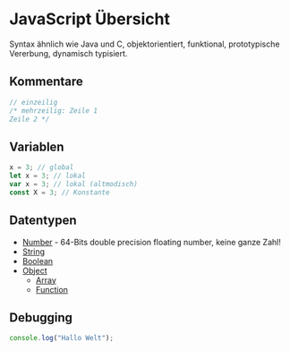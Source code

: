 # JavaScript Übersicht 

Syntax ähnlich wie Java und C, objektorientiert, funktional, prototypische Vererbung, dynamisch typisiert.

## Kommentare
```javascript
// einzeilig
/* mehrzeilig: Zeile 1
Zeile 2 */
```

## Variablen
```javascript
x = 3; // global
let x = 3; // lokal
var x = 3; // lokal (altmodisch)
const X = 3; // Konstante
```

## Datentypen

* [Number](https://developer.mozilla.org/en-US/docs/Web/JavaScript/Reference/Global_Objects/Number) - 64-Bits double precision floating number, keine ganze Zahl!
* [String](https://developer.mozilla.org/en-US/docs/Web/JavaScript/Reference/Global_Objects/String)
* [Boolean](https://developer.mozilla.org/en-US/docs/Web/JavaScript/Reference/Global_Objects/Boolean)
* [Object](https://developer.mozilla.org/en-US/docs/Web/JavaScript/Reference/Global_Objects/Object)
  * [Array](https://developer.mozilla.org/en-US/docs/Web/JavaScript/Reference/Global_Objects/Array)
  * [Function](https://developer.mozilla.org/en-US/docs/Web/JavaScript/Reference/Global_Objects/Function)


## Debugging
```js
console.log("Hallo Welt");
```

